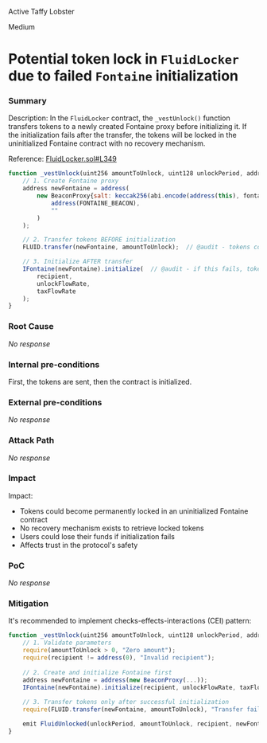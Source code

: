 Active Taffy Lobster

Medium

# Potential token lock in `FluidLocker` due to failed `Fontaine` initialization

### Summary

Description:
In the `FluidLocker` contract, the `_vestUnlock()` function transfers tokens to a newly created Fontaine proxy before initializing it. If the initialization fails after the transfer, the tokens will be locked in the uninitialized Fontaine contract with no recovery mechanism.

Reference: [FluidLocker.sol#L349](https://github.com/sherlock-audit/2024-11-superfluid-locking-contract/blob/main/fluid/packages/contracts/src/FluidLocker.sol#L349)

```javascript
function _vestUnlock(uint256 amountToUnlock, uint128 unlockPeriod, address recipient) internal {
    // 1. Create Fontaine proxy
    address newFontaine = address(
        new BeaconProxy{salt: keccak256(abi.encode(address(this), fontaineCount))}(
            address(FONTAINE_BEACON),
            ""
        )
    );

    // 2. Transfer tokens BEFORE initialization
    FLUID.transfer(newFontaine, amountToUnlock);  // @audit - tokens could be locked

    // 3. Initialize AFTER transfer
    IFontaine(newFontaine).initialize(  // @audit - if this fails, tokens are stuck
        recipient,
        unlockFlowRate,
        taxFlowRate
    );
}
```

### Root Cause

_No response_

### Internal pre-conditions

First, the tokens are sent, then the contract is initialized.

### External pre-conditions

_No response_

### Attack Path

_No response_

### Impact

Impact:
- Tokens could become permanently locked in an uninitialized Fontaine contract
- No recovery mechanism exists to retrieve locked tokens
- Users could lose their funds if initialization fails
- Affects trust in the protocol's safety

### PoC

_No response_

### Mitigation

It's recommended to implement checks-effects-interactions (CEI) pattern:

```javascript
function _vestUnlock(uint256 amountToUnlock, uint128 unlockPeriod, address recipient) internal {
    // 1. Validate parameters
    require(amountToUnlock > 0, "Zero amount");
    require(recipient != address(0), "Invalid recipient");
    
    // 2. Create and initialize Fontaine first
    address newFontaine = address(new BeaconProxy(...));
    IFontaine(newFontaine).initialize(recipient, unlockFlowRate, taxFlowRate);
    
    // 3. Transfer tokens only after successful initialization
    require(FLUID.transfer(newFontaine, amountToUnlock), "Transfer failed");

    emit FluidUnlocked(unlockPeriod, amountToUnlock, recipient, newFontaine);
}
```